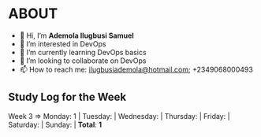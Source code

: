 # ABOUT
- 👋 Hi, I’m **Ademola Ilugbusi Samuel**
- 👀 I’m interested in DevOps
- 🌱 I’m currently learning DevOps basics
- 💞️ I’m looking to collaborate on DevOps
- 📫 How to reach me: ilugbusiademola@hotmail.com; +2349068000493

<!---
ZeusEdge/ZeusEdge is a ✨ special ✨ repository because its `README.md` (this file) appears on your GitHub profile.
You can click the Preview link to take a look at your changes.
--->

## Study Log for the Week
Week 3 => Monday: 1 | Tuesday:  | Wednesday:  | Thursday:  | Friday:  | Saturday:  | Sunday:  | **Total**: **1**
